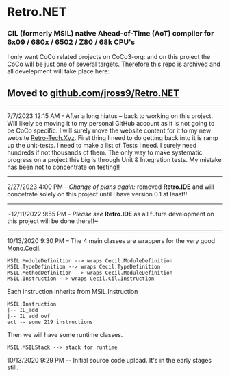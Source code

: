 # Retro.NET
### CIL (formerly MSIL) native Ahead-of-Time (AoT) compiler for 6x09 / 680x / 6502 / Z80 / 68k CPU's

I only want CoCo related projects on CoCo3-org: and on this project the CoCo will be just one of several targets. Therefore this repo is archived and all develepment will take place here: 

## Moved to [github.com/jross9/Retro.NET](https://github.com/jross9/Retro.NET)

---

7/7/2023 12:15 AM - After a long hiatus – back to working on this project. Will likely be moving it to my personal GitHub account as it is not going to be CoCo specific.  I will surely move the website content for it to my new website [Retro-Tech.Xyz](https://retro-tech.xyz/).  First thing I need to do getting back into it is ramp up the unit-tests. I need to make a list of Tests I need. I surely need hundreds if not thousands of them. The only way to make systematic progress on a project this big is through Unit & Integration tests. My mistake has been not to concentrate on testing!!

---

2/27/2023 4:00 PM - *Change of plans again:* removed __Retro.IDE__ and will concetrate solely on this project until I have version 0.1 at least!!

---

~12/11/2022 9:55 PM - *Please see* __Retro.IDE__ as all future development on this project will be done there!!~

---

10/13/2020 9:30 PM – The 4 main classes are wrappers for the very good Mono.Cecil.

```
MSIL.ModuleDefinition --> wraps Cecil.ModuleDefinition
MSIL.TypeDefinition --> wraps Cecil.TypeDefinition
MSIL.MethodDefinition --> wraps Cecil.ModuleDefinition
MSIL.Instruction --> wraps Cecil.Cil.Instruction
```
Each instruction inherits from MSIL.Instruction
```
MSIL.Instruction
|-- IL_add
|-- IL_add_ovf
ect -- some 219 instructions 
```
Then we will have some runtime classes.
```
MSIL.MSILStack --> stack for runtime
```

10/13/2020 9:29 PM -- Initial source code upload.  It's in the early stages still.
